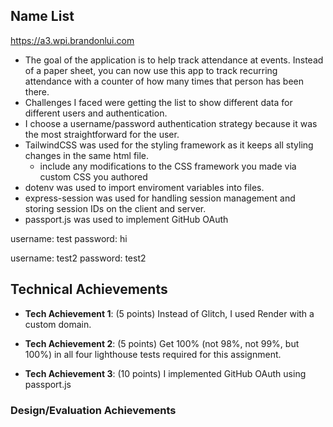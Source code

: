 ## Name List

https://a3.wpi.brandonlui.com

- The goal of the application is to help track attendance at events. Instead of a paper sheet, you can now use this app to track recurring attendance with a counter of how many times that person has been there.
- Challenges I faced were getting the list to show different data for different users and authentication.
- I choose a username/password authentication strategy because it was the most straightforward for the user.
- TailwindCSS was used for the styling framework as it keeps all styling changes in the same html file.
  - include any modifications to the CSS framework you made via custom CSS you authored
- dotenv was used to import enviroment variables into files.
- express-session was used for handling session management and storing session IDs on the client and server.
- passport.js was used to implement GitHub OAuth

username: test
password: hi

username: test2
password: test2

## Technical Achievements

- **Tech Achievement 1**: (5 points) Instead of Glitch, I used Render with a custom domain.

- **Tech Achievement 2**: (5 points) Get 100% (not 98%, not 99%, but 100%) in all four lighthouse tests required for this assignment.

- **Tech Achievement 3**: (10 points) I implemented GitHub OAuth using passport.js

### Design/Evaluation Achievements
